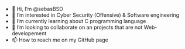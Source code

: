 - 👋 Hi, I’m @sebasBSD
- 👀 I’m interested in Cyber Security (Offensive) & Software engineering
- 🌱 I’m currently learning about C programming language
- 💞️ I’m looking to collaborate on an projects that are not Web-developement
- 📫 How to reach me on my GitHub page

<!---
sebasBSD/sebasBSD is a ✨ special ✨ repository because its `README.md` (this file) appears on your GitHub profile.
You can click the Preview link to take a look at your changes.
--->
